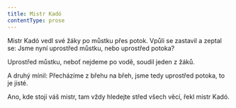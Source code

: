 ```yaml
---
title: Mistr Kadó
contentType: prose
---
```


<section>

Mistr Kadó vedl své žáky po můstku přes potok. Vpůli se zastavil a zeptal se: Jsme nyní uprostřed můstku, nebo uprostřed potoka?

Uprostřed můstku, neboť nejdeme po vodě, soudil jeden z žáků.

A druhý mínil: Přecházíme z břehu na břeh, jsme tedy uprostřed potoka, to je jisté.

Ano, kde stojí váš mistr, tam vždy hledejte střed všech věcí, řekl mistr Kadó.

</section>
